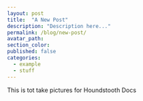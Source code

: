 ```yaml
---
layout: post
title:  "A New Post"
description: "Description here..."
permalink: /blog/new-post/
avatar_path: 
section_color:
published: false
categories:
  - example
  - stuff
---
```

This is tot take pictures for Houndstooth Docs

